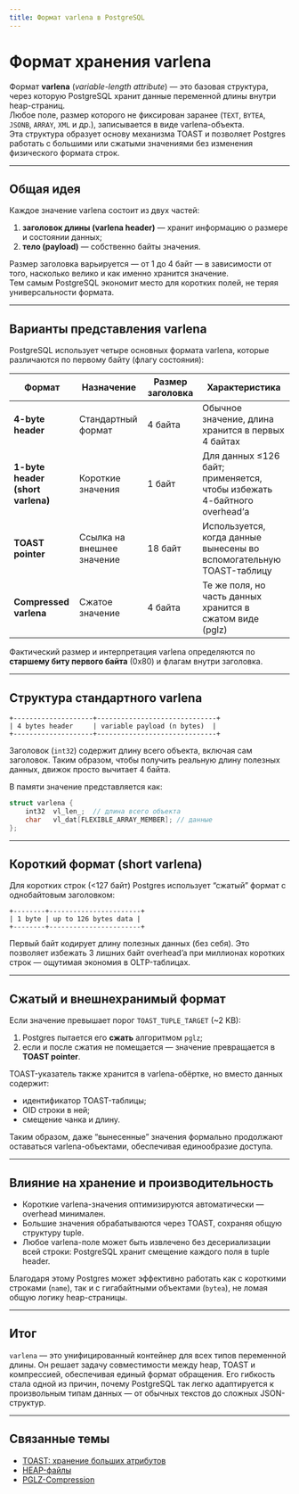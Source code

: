 ```yaml
---
title: Формат varlena в PostgreSQL
---
```


# Формат хранения varlena

Формат **varlena** (*variable-length attribute*) — это базовая структура, через которую PostgreSQL хранит данные переменной длины внутри heap-страниц.  
Любое поле, размер которого не фиксирован заранее (`TEXT`, `BYTEA`, `JSONB`, `ARRAY`, `XML` и др.), записывается в виде varlena-объекта.  
Эта структура образует основу механизма TOAST и позволяет Postgres работать с большими или сжатыми значениями без изменения физического формата строк.

---

## Общая идея

Каждое значение varlena состоит из двух частей:
1. **заголовок длины (varlena header)** — хранит информацию о размере и состоянии данных;
2. **тело (payload)** — собственно байты значения.

Размер заголовка варьируется — от 1 до 4 байт — в зависимости от того, насколько велико и как именно хранится значение.  
Тем самым PostgreSQL экономит место для коротких полей, не теряя универсальности формата.

---

## Варианты представления varlena

PostgreSQL использует четыре основных формата varlena, которые различаются по первому байту (флагу состояния):

| Формат | Назначение | Размер заголовка | Характеристика |
|--------|-------------|------------------|----------------|
| **4-byte header** | Стандартный формат | 4 байта | Обычное значение, длина хранится в первых 4 байтах |
| **1-byte header (short varlena)** | Короткие значения | 1 байт | Для данных ≤126 байт; применяется, чтобы избежать 4-байтного overhead’а |
| **TOAST pointer** | Ссылка на внешнее значение | 18 байт | Используется, когда данные вынесены во вспомогательную TOAST-таблицу |
| **Compressed varlena** | Сжатое значение | 4 байта | Те же поля, но часть данных хранится в сжатом виде (pglz) |

Фактический размер и интерпретация varlena определяются по **старшему биту первого байта** (0x80) и флагам внутри заголовка.

---

## Структура стандартного varlena

```text
+--------------------+------------------------------+
| 4 bytes header     | variable payload (n bytes)  |
+--------------------+------------------------------+
````

Заголовок (`int32`) содержит длину всего объекта, включая сам заголовок.
Таким образом, чтобы получить реальную длину полезных данных, движок просто вычитает 4 байта.

В памяти значение представляется как:

```c
struct varlena {
    int32  vl_len_;  // длина всего объекта
    char   vl_dat[FLEXIBLE_ARRAY_MEMBER]; // данные
};
```

---

## Короткий формат (short varlena)

Для коротких строк (<127 байт) Postgres использует “сжатый” формат с однобайтовым заголовком:

```text
+--------+-----------------------+
| 1 byte | up to 126 bytes data |
+--------+-----------------------+
```

Первый байт кодирует длину полезных данных (без себя).
Это позволяет избежать 3 лишних байт overhead’a при миллионах коротких строк — ощутимая экономия в OLTP-таблицах.

---

## Сжатый и внешнехранимый формат

Если значение превышает порог `TOAST_TUPLE_TARGET` (~2 KB):

1. Postgres пытается его **сжать** алгоритмом `pglz`;
2. если и после сжатия не помещается — значение превращается в **TOAST pointer**.

TOAST-указатель также хранится в varlena-обёртке, но вместо данных содержит:

* идентификатор TOAST-таблицы;
* OID строки в ней;
* смещение чанка и длину.

Таким образом, даже “вынесенные” значения формально продолжают оставаться varlena-объектами, обеспечивая единообразие доступа.

---

## Влияние на хранение и производительность

* Короткие varlena-значения оптимизируются автоматически — overhead минимален.
* Большие значения обрабатываются через TOAST, сохраняя общую структуру tuple.
* Любое varlena-поле может быть извлечено без десериализации всей строки: PostgreSQL хранит смещение каждого поля в tuple header.

Благодаря этому Postgres может эффективно работать как с короткими строками (`name`), так и с гигабайтными объектами (`bytea`), не ломая общую логику heap-страницы.

---

## Итог

`varlena` — это унифицированный контейнер для всех типов переменной длины.
Он решает задачу совместимости между heap, TOAST и компрессией, обеспечивая единый формат обращения.
Его гибкость стала одной из причин, почему PostgreSQL так легко адаптируется к произвольным типам данных — от обычных текстов до сложных JSON-структур.

---

## Связанные темы

- [TOAST: хранение больших атрибутов](/DataManagement_and_Storage/DBMS/Implementations/PostgreSQL/Components/TOAST.md)
- [HEAP-файлы](/DataManagement_and_Storage/DBMS/Implementations/PostgreSQL/Components/HEAP_Files.md)
- [PGLZ-Compression](./PGLZ_Compression.md)